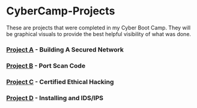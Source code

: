 # CyberCamp-Projects
These are projects that were completed in my Cyber Boot Camp. They will be graphical visuals to provide the best helpful visibility of what was done.

### [Project A](https://github.com/jwinters35/CyberCamp-Projects/tree/main/Project%20A) - Building A Secured Network

### [Project B](https://github.com/jwinters35/CyberCamp-Projects/tree/main/Project%20B) - Port Scan Code

### [Project C](https://github.com/jwinters35/CyberCamp-Projects/tree/main/Project%20C) - Certified Ethical Hacking

### [Project D](https://github.com/jwinters35/CyberCamp-Projects/blob/main/Project%20D) - Installing and IDS/IPS

